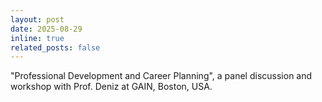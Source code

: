 ```yaml
---
layout: post
date: 2025-08-29
inline: true
related_posts: false
---
```

"Professional Development and Career Planning", a panel discussion and workshop with Prof. Deniz at GAIN, Boston, USA.
